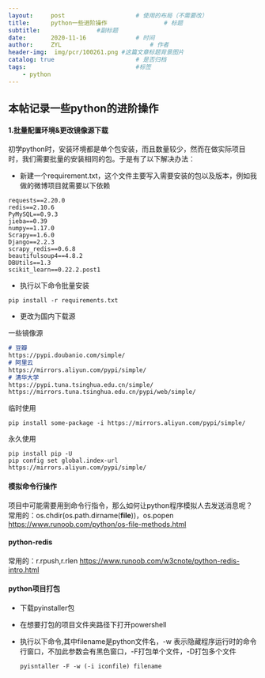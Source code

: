 ```yaml
---
layout:     post   				    # 使用的布局（不需要改）
title:      python一些进阶操作 				# 标题 
subtitle:                #副标题
date:       2020-11-16 				# 时间
author:     ZYL 						# 作者
header-img:  img/pcr/100261.png #这篇文章标题背景图片
catalog: true 						# 是否归档
tags:								#标签
    - python
---
```


## 本帖记录一些python的进阶操作

#### 1.批量配置环境&更改镜像源下载

初学python时，安装环境都是单个包安装，而且数量较少，然而在做实际项目时，我们需要批量的安装相同的包。于是有了以下解决办法：

+ 新建一个requirement.txt，这个文件主要写入需要安装的包以及版本，例如我做的微博项目就需要以下依赖

```
requests==2.20.0
redis==2.10.6
PyMySQL==0.9.3
jieba==0.39
numpy==1.17.0
Scrapy==1.6.0
Django==2.2.3
scrapy_redis==0.6.8
beautifulsoup4==4.8.2
DBUtils==1.3
scikit_learn==0.22.2.post1
```

+ 执行以下命令批量安装

```shell
pip install -r requirements.txt
```

+ 更改为国内下载源

一些镜像源

```markdown
# 豆瓣
https://pypi.doubanio.com/simple/
# 阿里云    
https://mirrors.aliyun.com/pypi/simple/
# 清华大学
https://pypi.tuna.tsinghua.edu.cn/simple/
https://mirrors.tuna.tsinghua.edu.cn/pypi/web/simple/
```
临时使用
```shell
pip install some-package -i https://mirrors.aliyun.com/pypi/simple/
```
永久使用

```shell
pip install pip -U
pip config set global.index-url https://mirrors.aliyun.com/pypi/simple/
```

#### 模拟命令行操作
项目中可能需要用到命令行指令，那么如何让python程序模拟人去发送消息呢？
常用的：os.chdir(os.path.dirname(__file__))，os.popen
<a>https://www.runoob.com/python/os-file-methods.html</a>

#### python-redis
常用的：r.rpush,r.rlen
<a>https://www.runoob.com/w3cnote/python-redis-intro.html</a>

#### python项目打包
+ 下载pyinstaller包

+ 在想要打包的项目文件夹路径下打开powershell

+ 执行以下命令,其中filename是python文件名，-w 表示隐藏程序运行时的命令行窗口，不加此参数会有黑色窗口，-F打包单个文件，-D打包多个文件

  ```shell
  pyisntaller -F -w (-i iconfile) filename
  ```

  